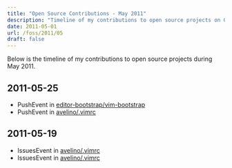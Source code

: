```yaml
---
title: "Open Source Contributions - May 2011"
description: "Timeline of my contributions to open source projects on GitHub during May 2011."
date: 2011-05-01
url: /foss/2011/05
draft: false
---
```


Below is the timeline of my contributions to open source projects during May 2011.

## 2011-05-25

- PushEvent in [editor-bootstrap/vim-bootstrap](https://github.com/editor-bootstrap/vim-bootstrap)
- PushEvent in [avelino/.vimrc](https://github.com/avelino/.vimrc)

## 2011-05-19

- IssuesEvent in [avelino/.vimrc](https://github.com/avelino/.vimrc)
- IssuesEvent in [avelino/.vimrc](https://github.com/avelino/.vimrc)

